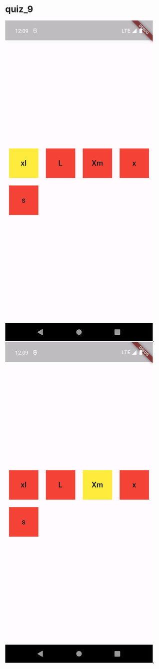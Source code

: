 # quiz_9

![App Screenshot](./asset/Screenshot_1696615768.png),
![App Screenshot](./asset/Screenshot_1696615770.png),
